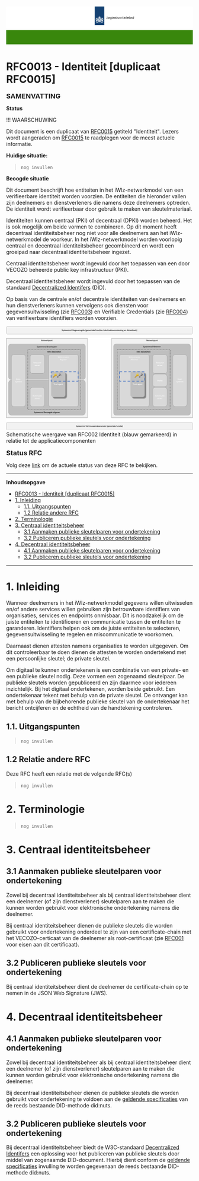 ![header](../imagesrc/ZinBanner.png "template_header")

# RFC0013 - Identiteit [duplicaat RFC0015]

<font size="4">**SAMENVATTING**</font>

**Status**

!!! WAARSCHUWING

Dit document is een duplicaat van [RFC0015](https://github.com/iStandaarden/iWlz-RFC/blob/main/RFC/RFC0015%20-%20Identiteit.md) getiteld "Identiteit". Lezers wordt aangeraden om [RFC0015](https://github.com/iStandaarden/iWlz-RFC/blob/main/RFC/RFC0015%20-%20Identiteit.md)  te raadplegen voor de meest actuele informatie.

**Huidige situatie:**

>```nog invullen```

**Beoogde situatie**

Dit document beschrijft hoe entiteiten in het iWlz-netwerkmodel van een verifieerbare identiteit worden voorzien. De entiteiten die hieronder vallen zijn deelnemers en dienstverleners die namens deze deelnemers optreden. De identiteit wordt verifieerbaar door gebruik te maken van sleutelmateriaal.

Identiteiten kunnen centraal (PKI) of decentraal (DPKI) worden beheerd. Het is ook mogelijk om beide vormen te combineren. Op dit moment heeft decentraal identiteitsbeheer nog niet voor alle deelnemers aan het iWlz-netwerkmodel de voorkeur. In het iWlz-netwerkmodel worden voorlopig  centraal en decentraal identiteitsbeheer gecombineerd en wordt een groeipad naar decentraal identiteitsbeheer ingezet.

Centraal identiteitsbeheer wordt ingevuld door het toepassen van een door VECOZO beheerde public key infrastructuur (PKI).

Decentraal identiteitsbeheer wordt ingevuld door het toepassen van de standaard [Decentralized Identifers](https://www.w3.org/TR/did-core/) (DID).

Op basis van de centrale en/of decentrale identiteiten van deelnemers en hun dienstverleners kunnen vervolgens ook diensten voor gegevensuitwisseling (zie [RFC003](/RFC/RFC0003%20-%20Adresboek.md)) en Verifiable Credentials (zie [RFC004](/RFC/RFC0004%20-%20Verifiable%20Credentials.md)) van verifieerbare identifiers worden voorzien.

![Alt text](../imagesrc/rfc0013-01-Identiteit.png)
Schematische weergave van RFC002 Identiteit (blauw gemarkeerd) in relatie tot de applicatiecomponenten

<font size="4">**Status RFC**</font>

Volg deze [link](https://github.com/iStandaarden/iWlz-RFC/issues/8) om de actuele status van deze RFC te bekijken.

---
**Inhoudsopgave**
- [RFC0013 - Identiteit \[duplicaat RFC0015\]](#rfc0013---identiteit-duplicaat-rfc0015)
- [1. Inleiding](#1-inleiding)
  - [1.1. Uitgangspunten](#11-uitgangspunten)
  - [1.2 Relatie andere RFC](#12-relatie-andere-rfc)
- [2. Terminologie](#2-terminologie)
- [3. Centraal identiteitsbeheer](#3-centraal-identiteitsbeheer)
  - [3.1 Aanmaken publieke sleutelparen voor ondertekening](#31-aanmaken-publieke-sleutelparen-voor-ondertekening)
  - [3.2 Publiceren publieke sleutels voor ondertekening](#32-publiceren-publieke-sleutels-voor-ondertekening)
- [4. Decentraal identiteitsbeheer](#4-decentraal-identiteitsbeheer)
  - [4.1 Aanmaken publieke sleutelparen voor ondertekening](#41-aanmaken-publieke-sleutelparen-voor-ondertekening)
  - [3.2 Publiceren publieke sleutels voor ondertekening](#32-publiceren-publieke-sleutels-voor-ondertekening-1)

---
# 1. Inleiding
Wanneer deelnemers in het iWlz-netwerkmodel gegevens willen uitwisselen en/of andere services willen gebruiken zijn betrouwbare identifiers van organisaties, services en endpoints onmisbaar. Dit is noodzakelijk om de juiste entiteiten te identificeren en communicatie tussen de entiteiten te garanderen. Identifiers helpen ook om de juiste entiteiten te selecteren, gegevensuitwisseling te regelen en miscommunicatie te voorkomen.

Daarnaast dienen attesten namens organisaties te worden uitgegeven. Om dit controleerbaar te doen dienen de attesten te worden ondertekend met een persoonlijke sleutel; de private sleutel. 

Om digitaal te kunnen ondertekenen is een combinatie van een private- en een publieke sleutel nodig. Deze vormen een zogenaamd sleutelpaar. De publieke sleutels worden gepubliceerd en zijn daarmee voor iedereen inzichtelijk. Bij het digitaal ondertekenen, worden beide gebruikt. Een ondertekenaar tekent met behulp van de private sleutel. De ontvanger kan met behulp van de bijbehorende publieke sleutel van de ondertekenaar het bericht ontcijferen en de echtheid van de handtekening controleren.


## 1.1. Uitgangspunten
>```nog invullen```

## 1.2 Relatie andere RFC
Deze RFC heeft een relatie met de volgende RFC(s)
>```nog invullen```


# 2. Terminologie
>```nog invullen```

# 3. Centraal identiteitsbeheer

## 3.1 Aanmaken publieke sleutelparen voor ondertekening
Zowel bij decentraal identiteitsbeheer als bij centraal identiteitsbeheer dient een deelnemer (of zijn dienstverlener) sleutelparen aan te maken die kunnen worden gebruikt voor elektronische ondertekening namens die deelnemer.

Bij centraal identiteitsbeheer dienen de publieke sleutels die worden gebruikt voor ondertekening onderdeel te zijn van een certificate-chain met het VECOZO-certicaat van de deelnemer als root-certificaat (zie [RFC001](/RFC/RFC0001%20-%20Certificaatstructuur%20veilige%20verbinging.md) voor eisen aan dit certificaat).

## 3.2 Publiceren publieke sleutels voor ondertekening
Bij centraal identiteitsbeheer dient de deelnemer de certificate-chain op te nemen in de JSON Web Signature (JWS).

# 4. Decentraal identiteitsbeheer

## 4.1 Aanmaken publieke sleutelparen voor ondertekening
Zowel bij decentraal identiteitsbeheer als bij centraal identiteitsbeheer dient een deelnemer (of zijn dienstverlener) sleutelparen aan te maken die kunnen worden gebruikt voor elektronische ondertekening namens die deelnemer.

Bij decentraal identiteitsbeheer dienen de publieke sleutels die worden gebruikt voor ondertekening te voldoen aan de [geldende specificaties](https://nuts-foundation.gitbook.io/v1/rfc/rfc006-distributed-registry) van de reeds bestaande DID-methode did:nuts. 

## 3.2 Publiceren publieke sleutels voor ondertekening
Bij decentraal identiteitsbeheer biedt de W3C-standaard [Decentralized Identifers](https://www.w3.org/TR/did-core/) een oplossing voor het publiceren van publieke sleutels door middel van zogenaamde DID-document. Hierbij dient conform de [geldende specificaties](https://nuts-foundation.gitbook.io/v1/rfc/rfc006-distributed-registry) invulling te worden gegevenaan de reeds bestaande DID-methode did:nuts.